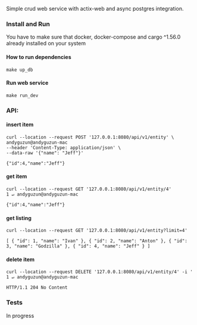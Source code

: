 Simple crud web service with actix-web and async postgres integration.

### Install and Run
You have to make sure that docker, docker-compose and cargo ^1.56.0 already installed on your system

#### How to run dependencies
```shell
make up_db
```

#### Run web service
```shell
make run_dev
```

### API:

#### insert item
```shell
curl --location --request POST '127.0.0.1:8080/api/v1/entity' \                                                                                        andyguzun@andyguzun-mac
--header 'Content-Type: application/json' \
--data-raw '{"name": "Jeff"}'
```
`{"id":4,"name":"Jeff"}`

#### get item
```shell
curl --location --request GET '127.0.0.1:8080/api/v1/entity/4'                                                                                     1 ↵ andyguzun@andyguzun-mac
```
`{"id":4,"name":"Jeff"}`

#### get listing
```shell
curl --location --request GET '127.0.0.1:8080/api/v1/entity?limit=4'
```
`
[
    {
        "id": 1,
        "name": "Ivan"
    },
    {
        "id": 2,
        "name": "Anton"
    },
    {
        "id": 3,
        "name": "Godzilla"
    },
    {
        "id": 4,
        "name": "Jeff"
    }
]
`
#### delete item
```shell
curl --location --request DELETE '127.0.0.1:8080/api/v1/entity/4' -i '                                                                                     1 ↵ andyguzun@andyguzun-mac
```
`HTTP/1.1 204 No Content`


### Tests
In progress